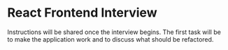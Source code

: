 # React Frontend Interview

Instructions will be shared once the interview begins. The first task will be to make the application work and to discuss what should be refactored.
